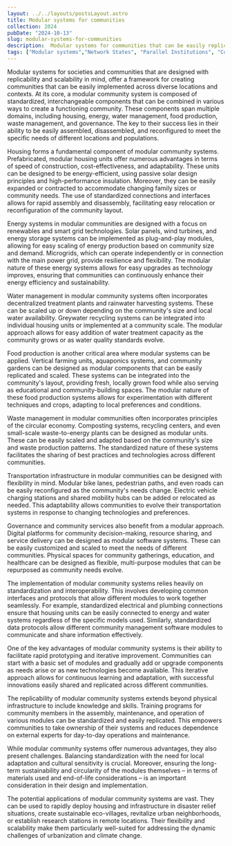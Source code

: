 ```yaml
---
layout: ../../layouts/postsLayout.astro
title: Modular systems for communities
collection: 2024
pubDate: "2024-10-13"
slug: modular-systems-for-communities
description:  Modular systems for communities that can be easily replicated in other locations
tags: ["Modular systems","Network States", "Parallel Institutions", "Communities"]
---
```


Modular systems for societies and communities that are designed with replicability and scalability in mind, offer a framework for creating communities that can be easily implemented across diverse locations and contexts. At its core, a modular community system is composed of standardized, interchangeable components that can be combined in various ways to create a functioning community. These components span multiple domains, including housing, energy, water management, food production, waste management, and governance. The key to their success lies in their ability to be easily assembled, disassembled, and reconfigured to meet the specific needs of different locations and populations.

Housing forms a fundamental component of modular community systems. Prefabricated, modular housing units offer numerous advantages in terms of speed of construction, cost-effectiveness, and adaptability. These units can be designed to be energy-efficient, using passive solar design principles and high-performance insulation. Moreover, they can be easily expanded or contracted to accommodate changing family sizes or community needs. The use of standardized connections and interfaces allows for rapid assembly and disassembly, facilitating easy relocation or reconfiguration of the community layout.

Energy systems in modular communities are designed with a focus on renewables and smart grid technologies. Solar panels, wind turbines, and energy storage systems can be implemented as plug-and-play modules, allowing for easy scaling of energy production based on community size and demand. Microgrids, which can operate independently or in connection with the main power grid, provide resilience and flexibility. The modular nature of these energy systems allows for easy upgrades as technology improves, ensuring that communities can continuously enhance their energy efficiency and sustainability.

Water management in modular community systems often incorporates decentralized treatment plants and rainwater harvesting systems. These can be scaled up or down depending on the community's size and local water availability. Greywater recycling systems can be integrated into individual housing units or implemented at a community scale. The modular approach allows for easy addition of water treatment capacity as the community grows or as water quality standards evolve.

Food production is another critical area where modular systems can be applied. Vertical farming units, aquaponics systems, and community gardens can be designed as modular components that can be easily replicated and scaled. These systems can be integrated into the community's layout, providing fresh, locally grown food while also serving as educational and community-building spaces. The modular nature of these food production systems allows for experimentation with different techniques and crops, adapting to local preferences and conditions.

Waste management in modular communities often incorporates principles of the circular economy. Composting systems, recycling centers, and even small-scale waste-to-energy plants can be designed as modular units. These can be easily scaled and adapted based on the community's size and waste production patterns. The standardized nature of these systems facilitates the sharing of best practices and technologies across different communities.

Transportation infrastructure in modular communities can be designed with flexibility in mind. Modular bike lanes, pedestrian paths, and even roads can be easily reconfigured as the community's needs change. Electric vehicle charging stations and shared mobility hubs can be added or relocated as needed. This adaptability allows communities to evolve their transportation systems in response to changing technologies and preferences.

Governance and community services also benefit from a modular approach. Digital platforms for community decision-making, resource sharing, and service delivery can be designed as modular software systems. These can be easily customized and scaled to meet the needs of different communities. Physical spaces for community gatherings, education, and healthcare can be designed as flexible, multi-purpose modules that can be repurposed as community needs evolve.

The implementation of modular community systems relies heavily on standardization and interoperability. This involves developing common interfaces and protocols that allow different modules to work together seamlessly. For example, standardized electrical and plumbing connections ensure that housing units can be easily connected to energy and water systems regardless of the specific models used. Similarly, standardized data protocols allow different community management software modules to communicate and share information effectively.

One of the key advantages of modular community systems is their ability to facilitate rapid prototyping and iterative improvement. Communities can start with a basic set of modules and gradually add or upgrade components as needs arise or as new technologies become available. This iterative approach allows for continuous learning and adaptation, with successful innovations easily shared and replicated across different communities.

The replicability of modular community systems extends beyond physical infrastructure to include knowledge and skills. Training programs for community members in the assembly, maintenance, and operation of various modules can be standardized and easily replicated. This empowers communities to take ownership of their systems and reduces dependence on external experts for day-to-day operations and maintenance.

While modular community systems offer numerous advantages, they also present challenges. Balancing standardization with the need for local adaptation and cultural sensitivity is crucial. Moreover, ensuring the long-term sustainability and circularity of the modules themselves – in terms of materials used and end-of-life considerations – is an important consideration in their design and implementation.

The potential applications of modular community systems are vast. They can be used to rapidly deploy housing and infrastructure in disaster relief situations, create sustainable eco-villages, revitalize urban neighborhoods, or establish research stations in remote locations. Their flexibility and scalability make them particularly well-suited for addressing the dynamic challenges of urbanization and climate change.